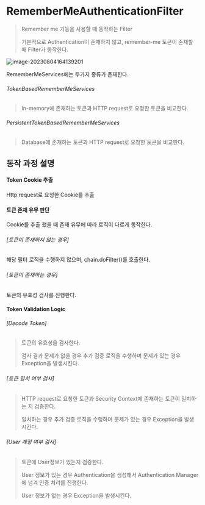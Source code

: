 # RememberMeAuthenticationFilter

> Remember me 기능을 사용할 때 동작하는 Filter
>
> 기본적으로 Authentication이 존재하지 않고, remember-me 토큰이 존재할 때 Filter가 동작한다. 



![image-20230804164139201](/Users/github/TIL/spring/images/security/RememberMeAuthenticationFilter.png)



RememberMeServices에는 두가지 종류가 존재한다. 

###### TokenBasedRememberMeServices

> In-memory에 존재하는 토큰과 HTTP request로 요청한 토큰을 비교한다. 

###### PersistentTokenBasedRememberMeServices

> Database에 존재하는 토큰과 HTTP request로 요청한 토큰을 비교한다. 



## 동작 과정 설명

#### Token Cookie 추출

Http request로 요청한 Cookie를 추출

 

#### 토큰 존재 유무 판단

Cookie를 추출 했을 때 존재 유무에 따라 로직이 다르게 동작한다. 

###### [토큰이 존재하지 않는 경우]

해당 필터 로직을 수행하지 않으며, chain.doFilter()를 호출한다. 

###### [토큰이 존재하는 경우]

토큰의 유효성 검사를 진행한다. 



#### Token Validation Logic

###### [Decode Token]

> 토큰의 유효성을 검사한다. 
>
> 검사 결과 문제가 없을 경우 추가 검증 로직을 수행하며 문제가 있는 경우 Exception을 발생시킨다.



###### [토큰 일치 여부 검사]

> HTTP request로 요청한 토큰과 Security Context에 존재하는 토큰이 일치하는 지 검증한다. 
>
> 일치하는 경우 추가 검증 로직을 수행하며 문제가 있는 경우 Exception을 발생시킨다. 



###### [User 계정 여부 검사]

> 토큰에 User정보가 있는지 검증한다. 
>
> User 정보가 있는 경우 Authentication을 생성해서 Authentication Manager에 넘겨 인증 처리를 진행한다. 
>
> User 정보가 없는 경우 Exception을 발생시킨다. 

###### 